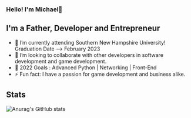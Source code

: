 ### Hello! I'm Michael👋 


## I'm a Father, Developer and Entrepreneur

- 🌱 I’m currently attending Southern New Hampshire University! Graduation Date --> February 2023 
- 👯 I’m looking to collaborate with other developers in software development and game development.
- 🥅 2022 Goals : Advanced Python | Networking | Front-End
- ⚡ Fun fact: I have a passion for game development and business alike.


## Stats

![Anurag's GitHub stats](https://github-readme-stats.vercel.app/api?username=Fulosophy&show_icons=true&theme=dark&count_private=true)
